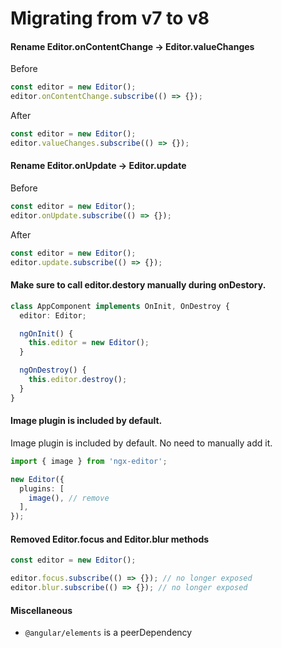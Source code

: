 # Migrating from v7 to v8

#### Rename Editor.onContentChange -> Editor.valueChanges

Before

```ts
const editor = new Editor();
editor.onContentChange.subscribe(() => {});
```

After

```ts
const editor = new Editor();
editor.valueChanges.subscribe(() => {});
```

#### Rename Editor.onUpdate -> Editor.update

Before

```ts
const editor = new Editor();
editor.onUpdate.subscribe(() => {});
```

After

```ts
const editor = new Editor();
editor.update.subscribe(() => {});
```

#### Make sure to call editor.destory manually during onDestory.

```ts
class AppComponent implements OnInit, OnDestroy {
  editor: Editor;

  ngOnInit() {
    this.editor = new Editor();
  }

  ngOnDestroy() {
    this.editor.destroy();
  }
}
```

#### Image plugin is included by default.

Image plugin is included by default. No need to manually add it.

```ts
import { image } from 'ngx-editor';

new Editor({
  plugins: [
    image(), // remove
  ],
});
```

#### Removed Editor.focus and Editor.blur methods

```ts
const editor = new Editor();

editor.focus.subscribe(() => {}); // no longer exposed
editor.blur.subscribe(() => {}); // no longer exposed
```

#### Miscellaneous

- `@angular/elements` is a peerDependency
